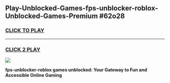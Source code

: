 
## Play-Unblocked-Games-fps-unblocker-roblox-Unblocked-Games-Premium #62o28
<h3>
<a href="https://premium.freeplayer.one?title=fps-unblocker-roblox&ref=12M">CLICK TO PLAY</a></h3>
<hr>

<h3>
<a href="https://premium.freeplayer.one?title=fps-unblocker-roblox&ref=12M">CLICK 2 PLAY</a>
  
</h3>

<a href="https://premium.freeplayer.one?title=fps-unblocker-roblox&ref=12M"><img src="https://clearcache.store/games.png"></a>


**fps-unblocker-roblox games unblocked: Your Gateway to Fun and Accessible Online Gaming**
